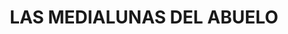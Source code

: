 ---
title: "LAS MEDIALUNAS DEL ABUELO"
url: /san-antonio-de-padua/las-medialunas-del-abuelo/
shop: panadería
---